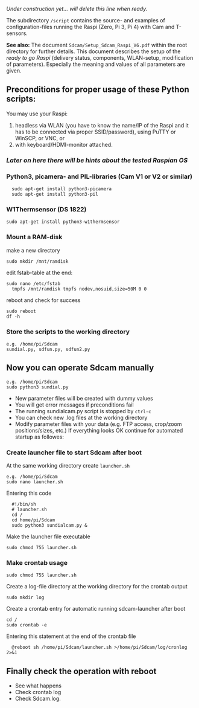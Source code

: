 _Under construction yet... will delete this line when ready._

The subdirectory `/script` contains the source- and examples of configuration-files running the Raspi (Zero, Pi 3, Pi 4) with Cam and T-sensors.

**See also:** The document `Sdcam/Setup_Sdcam_Raspi_V6.pdf` within the root directory for further details. This document describes the setup of the *ready to go Raspi* (delivery status, components, WLAN-setup, modification of parameters). Especially the meaning and values of all parameters are given.

## Preconditions for proper usage of these Python scripts:
You may use your Raspi:
1) headless via WLAN (you have to know the name/IP of the Raspi and it has to be connected via proper SSID/password), using PuTTY or WinSCP, or VNC, or
2) with keyboard/HDMI-monitor attached.
### *Later on here there will be hints about the tested Raspian OS*
### Python3, picamera- and PIL-libraries (Cam V1 or V2 or similar)
```
  sudo apt-get install python3-picamera
  sudo apt-get install python3-pil
```
### W1Thermsensor (DS 1822)
```
sudo apt-get install python3-w1thermsensor
```
### Mount a RAM-disk
make a new directory
```
sudo mkdir /mnt/ramdisk
```
edit fstab-table at the end:
```
sudo nano /etc/fstab
  tmpfs /mnt/ramdisk tmpfs nodev,nosuid,size=50M 0 0
```
reboot and check for success
```
sudo reboot
df -h
```
### Store the scripts to the working directory
```
e.g. /home/pi/Sdcam
sundial.py, sdfun.py, sdfun2.py
```
## Now you can operate Sdcam manually
```
e.g. /home/pi/Sdcam
sudo python3 sundial.py
```
* New parameter files will be created with dummy values
* You will get error messages if preconditions fail
* The running sundialcam.py script is stopped by `ctrl-c`
* You can check new .log files at the working directory
* Modify parameter files with your data (e.g. FTP access, crop/zoom positions/sizes, etc.)
If everything looks OK continue for automated startup as followes:
### Create launcher file to start Sdcam after boot
At the same working directory create `launcher.sh`
```
e.g. /home/pi/Sdcam
sudo nano launcher.sh
```
Entering this code
```
  #!/bin/sh
  # launcher.sh
  cd /
  cd home/pi/Sdcam
  sudo python3 sundialcam.py &
```
Make the launcher file executable
```
sudo chmod 755 launcher.sh
```
### Make crontab usage
```
sudo chmod 755 launcher.sh
```
Create a log-file directory at the working directory for the crontab output
```
sudo mkdir log
```
Create a crontab entry for automatic running sdcam-launcher after boot
```
cd /
sudo crontab -e
```
Entering this statement at the end of the crontab file
```
  @reboot sh /home/pi/Sdcam/launcher.sh >/home/pi/Sdcam/log/cronlog 2>&1
```
## Finally check the operation with reboot
* See what happens
* Check crontab log
* Check Sdcam.log.
